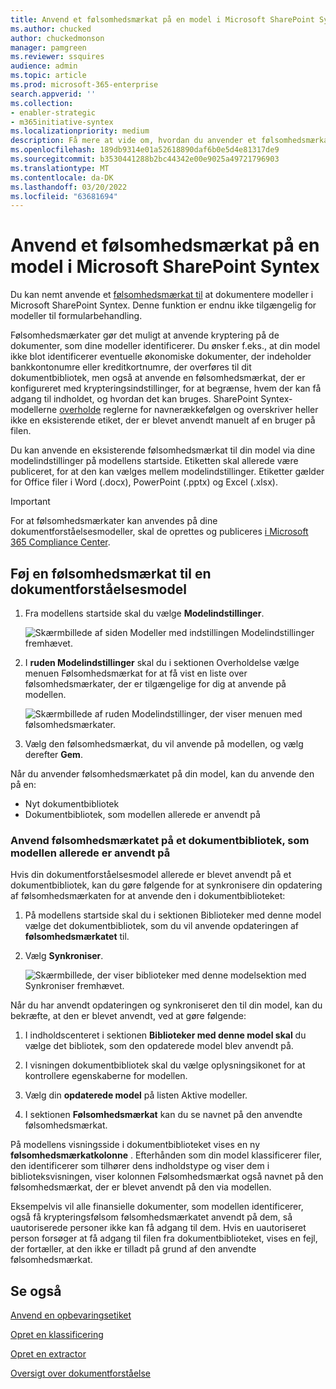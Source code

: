 ```yaml
---
title: Anvend et følsomhedsmærkat på en model i Microsoft SharePoint Syntex
ms.author: chucked
author: chuckedmonson
manager: pamgreen
ms.reviewer: ssquires
audience: admin
ms.topic: article
ms.prod: microsoft-365-enterprise
search.appverid: ''
ms.collection:
- enabler-strategic
- m365initiative-syntex
ms.localizationpriority: medium
description: Få mere at vide om, hvordan du anvender et følsomhedsmærkat på en model SharePoint Syntex.
ms.openlocfilehash: 189db9314e01a52618890daf6b0e5d4e81317de9
ms.sourcegitcommit: b3530441288b2bc44342e00e9025a49721796903
ms.translationtype: MT
ms.contentlocale: da-DK
ms.lasthandoff: 03/20/2022
ms.locfileid: "63681694"
---
```

# <a name="apply-a-sensitivity-label-to-a-model-in-microsoft-sharepoint-syntex"></a>Anvend et følsomhedsmærkat på en model i Microsoft SharePoint Syntex

Du kan nemt anvende et [følsomhedsmærkat til](../compliance/sensitivity-labels.md) at dokumentere modeller i Microsoft SharePoint Syntex. Denne funktion er endnu ikke tilgængelig for modeller til formularbehandling.

Følsomhedsmærkater gør det muligt at anvende kryptering på de dokumenter, som dine modeller identificerer. Du ønsker f.eks., at din model ikke blot identificerer eventuelle økonomiske dokumenter, der indeholder bankkontonumre eller kreditkortnumre, der overføres til dit dokumentbibliotek, men også at anvende en følsomhedsmærkat, der er konfigureret med krypteringsindstillinger, for at begrænse, hvem der kan få adgang til indholdet, og hvordan det kan bruges. SharePoint Syntex-modellerne [overholde](../compliance/apply-sensitivity-label-automatically.md#how-multiple-conditions-are-evaluated-when-they-apply-to-more-than-one-label) reglerne for navnerækkefølgen og overskriver heller ikke en eksisterende etiket, der er blevet anvendt manuelt af en bruger på filen. 

Du kan anvende en eksisterende følsomhedsmærkat til din model via dine modelindstillinger på modellens startside. Etiketten skal allerede være publiceret, for at den kan vælges mellem modelindstillinger. Etiketter gælder for Office filer i Word (.docx), PowerPoint (.pptx) og Excel (.xlsx). 

> [!Important]
> For at følsomhedsmærkater kan anvendes på dine dokumentforståelsesmodeller, skal de oprettes og publiceres [i Microsoft 365 Compliance Center](../admin/security-and-compliance/set-up-compliance.md).

## <a name="add-a-sensitivity-label-to-a-document-understanding-model"></a>Føj en følsomhedsmærkat til en dokumentforståelsesmodel

1. Fra modellens startside skal du vælge **Modelindstillinger**.

   ![Skærmbillede af siden Modeller med indstillingen Modelindstillinger fremhævet.](../media/content-understanding/sensitivity-model-settings.png)

2. I **ruden Modelindstillinger** skal du i  sektionen Overholdelse vælge menuen Følsomhedsmærkat for at få vist en liste over følsomhedsmærkater, der er tilgængelige for dig at anvende på modellen.

   ![Skærmbillede af ruden Modelindstillinger, der viser menuen med følsomhedsmærkater.](../media/content-understanding/sensitivity-model-settings-pane.png) 

3. Vælg den følsomhedsmærkat, du vil anvende på modellen, og vælg derefter **Gem**.

Når du anvender følsomhedsmærkatet på din model, kan du anvende den på en:

- Nyt dokumentbibliotek
- Dokumentbibliotek, som modellen allerede er anvendt på
 
### <a name="apply-the-sensitivity-label-to-a-document-library-to-which-the-model-is-already-applied"></a>Anvend følsomhedsmærkatet på et dokumentbibliotek, som modellen allerede er anvendt på

Hvis din dokumentforståelsesmodel allerede er blevet anvendt på et dokumentbibliotek, kan du gøre følgende for at synkronisere din opdatering af følsomhedsmærkaten for at anvende den i dokumentbiblioteket:

1. På modellens startside skal du i sektionen Biblioteker med denne model vælge det dokumentbibliotek, som du vil anvende opdateringen af **følsomhedsmærkatet** til.

2. Vælg **Synkroniser**.

   ![Skærmbillede, der viser biblioteker med denne modelsektion med Synkroniser fremhævet.](../media/content-understanding/sensitivity-libraries-sync.png)

Når du har anvendt opdateringen og synkroniseret den til din model, kan du bekræfte, at den er blevet anvendt, ved at gøre følgende:

1. I indholdscenteret i sektionen **Biblioteker med denne model skal** du vælge det bibliotek, som den opdaterede model blev anvendt på. 

2. I visningen dokumentbibliotek skal du vælge oplysningsikonet for at kontrollere egenskaberne for modellen.

3. Vælg din **opdaterede model** på listen Aktive modeller.

4. I sektionen **Følsomhedsmærkat** kan du se navnet på den anvendte følsomhedsmærkat.

På modellens visningsside i dokumentbiblioteket vises en ny **følsomhedsmærkatkolonne** . Efterhånden som din model klassificerer filer, den identificerer som tilhører dens indholdstype og viser dem i biblioteksvisningen, viser  kolonnen Følsomhedsmærkat også navnet på den følsomhedsmærkat, der er blevet anvendt på den via modellen.

Eksempelvis vil alle finansielle dokumenter, som modellen identificerer, også få krypteringsfølsom følsomhedsmærkatet anvendt på dem, så uautoriserede personer ikke kan få adgang til dem. Hvis en uautoriseret person forsøger at få adgang til filen fra dokumentbiblioteket, vises en fejl, der fortæller, at den ikke er tilladt på grund af den anvendte følsomhedsmærkat.

<!---
## Add a sensitivity label to a form processing model

> [!Important]
> For sensitivity labels to be available to apply to your form processing model, they need to be [created and published in the Microsoft 365 Compliance Center](../admin/security-and-compliance/set-up-compliance.md).

You can either apply a sensitivity label to a form processing model when you are creating a model, or apply it to an existing model.

### Add a sensitivity label when you create a form processing model

1. When you [create a new form processing model](create-a-form-processing-model.md), select **Advanced settings**.

2. In **Advanced settings**, in the **Sensitivity label** section, select the menu and then select the sensitivity label you want to apply to the model.

3.  After you've completed your remaining model settings, select **Create** to build your model.

### Add a sensitivity label to an existing form processing model

You can add a sensitivity label to an existing form processing model in different ways:

- Through the **Automate** menu in the document library
- Through the **Active model** settings in the document library 

#### Add a sensitivity label to an existing form processing model through the Automate menu

You can add a sensitivity label to an existing form processing model that you own through the **Automate** menu in the document library in which the model is applied.

1. In your document library to which the form processing model is applied, select the **Automate** menu, select **AI Builder**, and then select **View form processing model details**.

2. On the **Model details** pane, in the **Sensitivity label** section, select the sensitivity label you want to apply. Then select **Save**.

#### Add a sensitivity label to an existing form processing model in the active model settings

You can add a sensitivity label to an existing form processing model that you own through the **Active model** settings in the document library in which the model is applied.

1. In the SharePoint document library in which the model is applied, select the **View active models** icon, and then select **View active models**.

2. In **Active models**, select the form processing model to which you want to apply the sensitivity label.

3. On the **Model details** pane, in the **Sensitivity label** section, select the sensitivity label you want to apply. Then select **Save**.

   > [!NOTE]
   > You must be the model owner for the **Model settings** pane to be editable. 
--->

## <a name="see-also"></a>Se også

[Anvend en opbevaringsetiket](apply-a-retention-label-to-a-model.md)

[Opret en klassificering](create-a-classifier.md)

[Opret en extractor](create-an-extractor.md)

[Oversigt over dokumentforståelse](document-understanding-overview.md)
